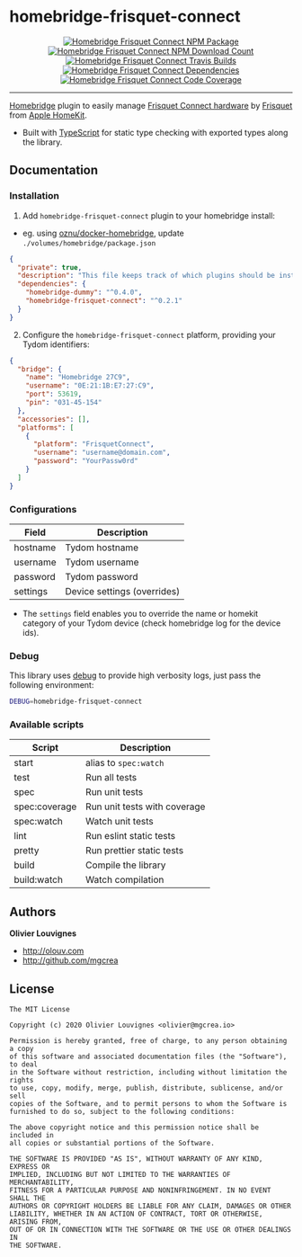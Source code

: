 # homebridge-frisquet-connect

<p align="center">
  <a href="https://www.npmjs.com/package/homebridge-frisquet-connect">
    <img src="https://img.shields.io/npm/v/homebridge-frisquet-connect.svg" alt="Homebridge Frisquet Connect NPM Package" />
  </a>
  <a href="https://www.npmjs.com/package/homebridge-frisquet-connect">
    <img src="https://img.shields.io/npm/dm/homebridge-frisquet-connect.svg" alt="Homebridge Frisquet Connect NPM Download Count" />
  </a>
  <a href="https://travis-ci.com/mgcrea/homebridge-frisquet-connect">
    <img src="https://travis-ci.com/mgcrea/homebridge-frisquet-connect.svg?branch=master" alt="Homebridge Frisquet Connect Travis Builds" />
  </a>
  <a href="https://david-dm.org/mgcrea/homebridge-frisquet-connect">
    <img src="https://david-dm.org/mgcrea/homebridge-frisquet-connect/status.svg" alt="Homebridge Frisquet Connect Dependencies" />
  </a>
  <a href="https://codecov.io/gh/mgcrea/homebridge-frisquet-connect">
    <img src="https://codecov.io/gh/mgcrea/homebridge-frisquet-connect/branch/master/graph/badge.svg" alt="Homebridge Frisquet Connect Code Coverage" />
  </a>
</p>

---

[Homebridge](https://homebridge.io/) plugin to easily manage [Frisquet Connect hardware](https://connect.frisquet.com/) by [Frisquet](https://www.frisquet.com/) from [Apple HomeKit](https://www.apple.com/ios/home/).

- Built with [TypeScript](https://www.typescriptlang.org/) for static type checking with exported types along the library.

## Documentation

### Installation

1. Add `homebridge-frisquet-connect` plugin to your homebridge install:

- eg. using [oznu/docker-homebridge](https://github.com/oznu/docker-homebridge), update `./volumes/homebridge/package.json`

```json
{
  "private": true,
  "description": "This file keeps track of which plugins should be installed.",
  "dependencies": {
    "homebridge-dummy": "^0.4.0",
    "homebridge-frisquet-connect": "^0.2.1"
  }
}
```

2. Configure the `homebridge-frisquet-connect` platform, providing your Tydom identifiers:

```json
{
  "bridge": {
    "name": "Homebridge 27C9",
    "username": "0E:21:1B:E7:27:C9",
    "port": 53619,
    "pin": "031-45-154"
  },
  "accessories": [],
  "platforms": [
    {
      "platform": "FrisquetConnect",
      "username": "username@domain.com",
      "password": "YourPassw0rd"
    }
  ]
}
```

### Configurations

| **Field** | **Description**             |
| --------- | --------------------------- |
| hostname  | Tydom hostname              |
| username  | Tydom username              |
| password  | Tydom password              |
| settings  | Device settings (overrides) |

- The `settings` field enables you to override the name or homekit category of your Tydom device (check homebridge log for the device ids).

### Debug

This library uses [debug](https://www.npmjs.com/package/debug) to provide high verbosity logs, just pass the following environment:

```bash
DEBUG=homebridge-frisquet-connect
```

### Available scripts

| **Script**    | **Description**              |
| ------------- | ---------------------------- |
| start         | alias to `spec:watch`        |
| test          | Run all tests                |
| spec          | Run unit tests               |
| spec:coverage | Run unit tests with coverage |
| spec:watch    | Watch unit tests             |
| lint          | Run eslint static tests      |
| pretty        | Run prettier static tests    |
| build         | Compile the library          |
| build:watch   | Watch compilation            |

## Authors

**Olivier Louvignes**

- http://olouv.com
- http://github.com/mgcrea

## License

```
The MIT License

Copyright (c) 2020 Olivier Louvignes <olivier@mgcrea.io>

Permission is hereby granted, free of charge, to any person obtaining a copy
of this software and associated documentation files (the "Software"), to deal
in the Software without restriction, including without limitation the rights
to use, copy, modify, merge, publish, distribute, sublicense, and/or sell
copies of the Software, and to permit persons to whom the Software is
furnished to do so, subject to the following conditions:

The above copyright notice and this permission notice shall be included in
all copies or substantial portions of the Software.

THE SOFTWARE IS PROVIDED "AS IS", WITHOUT WARRANTY OF ANY KIND, EXPRESS OR
IMPLIED, INCLUDING BUT NOT LIMITED TO THE WARRANTIES OF MERCHANTABILITY,
FITNESS FOR A PARTICULAR PURPOSE AND NONINFRINGEMENT. IN NO EVENT SHALL THE
AUTHORS OR COPYRIGHT HOLDERS BE LIABLE FOR ANY CLAIM, DAMAGES OR OTHER
LIABILITY, WHETHER IN AN ACTION OF CONTRACT, TORT OR OTHERWISE, ARISING FROM,
OUT OF OR IN CONNECTION WITH THE SOFTWARE OR THE USE OR OTHER DEALINGS IN
THE SOFTWARE.
```
